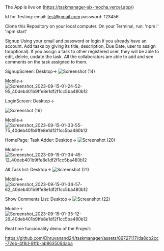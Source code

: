 The App is live on (https://taskmanager-six-mocha.vercel.app/)

Id for Testing:
email: test@gmail.com
password: 123456

Clone this Repository on your local computer.
On your Terminal,
run: 'npm i'
'npm start'


Signup Using your email and password or login if you already have an account.
Add tasks by giving its title, description,  Due Date, user to assign to(optional).
If you assign a task to other registered user, they will be able to edit, delete, uodate the task.
All the collaborators are able to add and see comments on the task assigned to them.

SignupScreen:
Desktop->
![Screenshot (14)](https://github.com/Dhruvanand24/taskmanager/assets/89727117/c4c9b030-6f90-4c14-aca2-f38562681103)

Mobile->
![Screenshot_2023-09-15-01-24-52-95_40deb401b9ffe8e1df2f1cc5ba480b12](https://github.com/Dhruvanand24/taskmanager/assets/89727117/96b4af68-eda5-4796-9cd0-45ebd4eeee98)

LoginScreen:
Desktop->

![Screenshot (16)](https://github.com/Dhruvanand24/taskmanager/assets/89727117/c0e7ad82-8f83-43c2-b395-519f905452d7)

Mobile->
![Screenshot_2023-09-15-01-33-55-75_40deb401b9ffe8e1df2f1cc5ba480b12](https://github.com/Dhruvanand24/taskmanager/assets/89727117/1a60224d-0159-40c3-8e28-7e85f80f9565)


HomePage:
Task Adder:
Desktop->
![Screenshot (20)](https://github.com/Dhruvanand24/taskmanager/assets/89727117/36819949-fa72-4b11-a556-39fb7616a1f8)


Mobile->
![Screenshot_2023-09-15-01-34-45-12_40deb401b9ffe8e1df2f1cc5ba480b12](https://github.com/Dhruvanand24/taskmanager/assets/89727117/2c9c4af4-937c-4cb7-91f5-c3b97984a891)

All Task list:
Desktop->
![Screenshot (21)](https://github.com/Dhruvanand24/taskmanager/assets/89727117/9d5c6153-46e3-4294-a463-877a6d1f95fe)


Mobile->
![Screenshot_2023-09-15-01-34-57-62_40deb401b9ffe8e1df2f1cc5ba480b12](https://github.com/Dhruvanand24/taskmanager/assets/89727117/4f94cc2a-4333-45ad-a861-c5f48d7bd087)

Show Comments List:
Desktop->
![Screenshot (22)](https://github.com/Dhruvanand24/taskmanager/assets/89727117/c5bf875f-cdfc-489b-9b84-645ed834d97c)


Mobile->
![Screenshot_2023-09-15-01-35-12-29_40deb401b9ffe8e1df2f1cc5ba480b12](https://github.com/Dhruvanand24/taskmanager/assets/89727117/223d8e15-c9a1-4a9b-9639-0521c57baf06)

Real time funcionality demo of the Project:




https://github.com/Dhruvanand24/taskmanager/assets/89727117/da8cb2cc-72eb-4f8d-91fb-ab8635064aba



